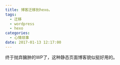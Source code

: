 ```yaml
---
title: 博客迁移到hexo。
tags:
  - 迁移
  - wordpress
  - hexo
categories:
  - 心情琐事
date: 2017-01-13 12:17:00
---
```


终于抛弃臃肿的WP了，这种静态页面博客貌似挺好用的。